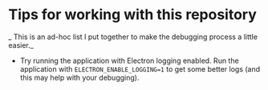 # Tips for working with this repository

_ This is an ad-hoc list I put together to make the debugging process a little easier._

- Try running the application with Electron logging enabled. 
    Run the application with `ELECTRON_ENABLE_LOGGING=1` to get some better logs (and this may help 
    with your debugging).
